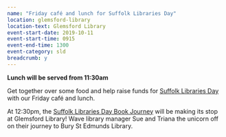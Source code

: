 ```yaml
---
name: "Friday café and lunch for Suffolk Libraries Day"
location: glemsford-library
location-text: Glemsford Library
event-start-date: 2019-10-11
event-start-time: 0915
event-end-time: 1300
event-category: sld
breadcrumb: y
---
```


**Lunch will be served from 11:30am**

Get together over some food and help raise funds for [Suffolk Libraries Day](/suffolk-libraries-day/) with our Friday café and lunch.

At 12:30pm, the [Suffolk Libraries Day Book Journey](/suffolk-libraries-day/book-journey/) will be making its stop at Glemsford Library! Wave library manager Sue and Triana the unicorn off on their journey to Bury St Edmunds Library.
